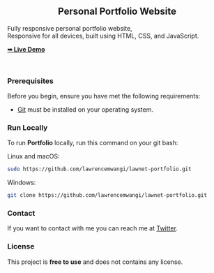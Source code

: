   <h2 align="center">Personal Portfolio Website</h2>

  Fully responsive personal portfolio website, <br />Responsive for all devices, built using HTML, CSS, and JavaScript.

  <a href="https://lawrencemwangi.github.io/lawnet-portfolio/"><strong>➥ Live Demo</strong></a>

</div>

<br />

### Prerequisites

Before you begin, ensure you have met the following requirements:

* [Git](https://git-scm.com/downloads "Download Git") must be installed on your operating system.

### Run Locally

To run **Portfolio** locally, run this command on your git bash:

Linux and macOS:

```bash
sudo https://github.com/lawrencemwangi/lawnet-portfolio.git
```

Windows:

```bash
git clone https://github.com/lawrencemwangi/lawnet-portfolio.git
```

### Contact

If you want to contact with me you can reach me at [Twitter](https://www.twitter.com/lawnet_solution).

### License

This project is **free to use** and does not contains any license.
